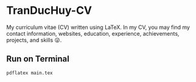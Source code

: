 # TranDucHuy-CV

My curriculum vitae (CV) written using LaTeX. In my CV, you may find my contact information, websites, education, experience, achievements, projects, and skills 😜.



## Run on Terminal

```sh
pdflatex main.tex
```

